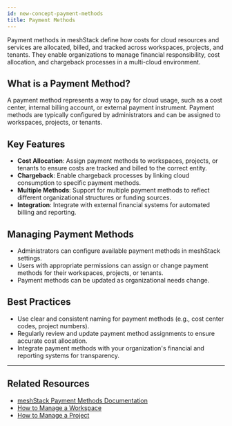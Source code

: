 ```yaml
---
id: new-concept-payment-methods
title: Payment Methods
---
```


Payment methods in meshStack define how costs for cloud resources and services are allocated, billed, and tracked across workspaces, projects, and tenants. They enable organizations to manage financial responsibility, cost allocation, and chargeback processes in a multi-cloud environment.

## What is a Payment Method?
A payment method represents a way to pay for cloud usage, such as a cost center, internal billing account, or external payment instrument. Payment methods are typically configured by administrators and can be assigned to workspaces, projects, or tenants.

## Key Features
- **Cost Allocation**: Assign payment methods to workspaces, projects, or tenants to ensure costs are tracked and billed to the correct entity.
- **Chargeback**: Enable chargeback processes by linking cloud consumption to specific payment methods.
- **Multiple Methods**: Support for multiple payment methods to reflect different organizational structures or funding sources.
- **Integration**: Integrate with external financial systems for automated billing and reporting.

## Managing Payment Methods
- Administrators can configure available payment methods in meshStack settings.
- Users with appropriate permissions can assign or change payment methods for their workspaces, projects, or tenants.
- Payment methods can be updated as organizational needs change.

## Best Practices
- Use clear and consistent naming for payment methods (e.g., cost center codes, project numbers).
- Regularly review and update payment method assignments to ensure accurate cost allocation.
- Integrate payment methods with your organization's financial and reporting systems for transparency.

---

## Related Resources
- [meshStack Payment Methods Documentation](../meshcloud.payment-methods.md)
- [How to Manage a Workspace](./new-guide-how-manage-a-workspace.md)
- [How to Manage a Project](./new-guide-how-to-manage-a-project.md)
